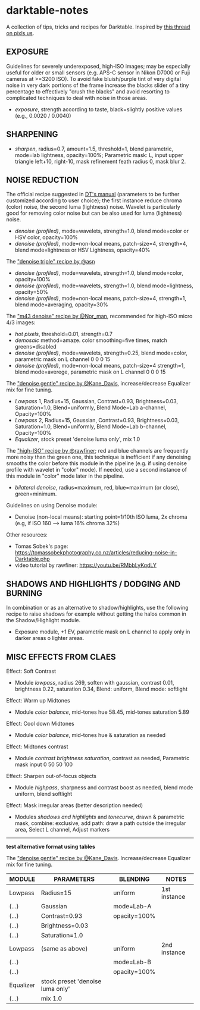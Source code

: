 # darktable-notes

A collection of tips, tricks and recipes for Darktable. Inspired by [this thread on pixls.us](https://discuss.pixls.us/t/darktable-tricks/7903).

## EXPOSURE

Guidelines for severely underexposed, high-ISO images; may be especially useful for older or small sensors (e.g. APS-C sensor in Nikon D7000 or Fuji cameras at >=3200 ISO). To avoid fake bluish/purple tint of very digital noise in very dark portions of the frame increase the blacks slider of a tiny percentage to effectively "crush the blacks" and avoid resorting to complicated techniques to deal with noise in those areas.

* _exposure_, strength according to taste, black=slightly positive values (e.g., 0.0020 / 0.0040)

## SHARPENING

* _sharpen_, radius=0.7, amount=1.5, threshold=1, blend parametric, mode=lab lightness, opacity=100%; Parametric mask: L, input upper triangle left+10, right-10, mask refinement feath radius 0, mask blur 2.

## NOISE REDUCTION

The official recipe suggested in [DT's manual](https://darktable.gitlab.io/doc/en/correction_group.html#denoise_profiled) (parameters to be further customized according to user choice); the first instance reduce chroma (color) noise, the second luma (lightness) noise. Wavelet is particularly good for removing color noise but can be also used for luma (lightness) noise.

* _denoise (profiled)_, mode=wavelets, strength=1.0, blend mode=color or HSV color, opacity=100%
* _denoise (profiled)_, mode=non-local means, patch-size=4, strength=4, blend mode=lightness or HSV Lightness, opacity=40%

The ["denoise triple" recipe by @asn](https://discuss.pixls.us/t/darktable-tricks/7903/6)

* _denoise (profiled)_, mode=wavelets, strength=1.0, blend mode=color, opacity=100%
* _denoise (profiled)_, mode=wavelets, strength=1.0, blend mode=lightness, opacity=50%
* _denoise (profiled)_, mode=non-local means, patch-size=4, strength=1, blend mode=averaging, opacity=30%

The ["m43 denoise" recipe by @Nor_man](https://discuss.pixls.us/t/darktable-tricks/7903/14), recommended for high-ISO micro 4/3 images:

* _hot pixels_, threshold=0.01, strength=0.7
* _demosaic_ method=amaze. color smoothing=five times, match greens=disabled
* _denoise (profiled)_, mode=wavelets, strength=0.25, blend mode=color, parametric mask on L channel 0 0 0 15
* _denoise (profiled)_, mode=non-local means, patch-size=4 strength=1, blend mode=averege, parametric mask on L channel 0 0 0 15

The ["denoise gentle" recipe by @Kane_Davis](https://discuss.pixls.us/t/darktable-tricks/7903/8), increase/decrease Equalizer mix for fine tuning.

* _Lowpass_ 1, Radius=15, Gaussian, Contrast=0.93, Brightness=0.03, Saturation=1.0, Blend=uniformly, Blend Mode=Lab a-channel, Opacity=100%
* _Lowpass_ 2, Radius=15, Gaussian, Contrast=0.93, Brightness=0.03, Saturation=1.0, Blend=uniformly, Blend Mode=Lab b-channel, Opacity=100%
* _Equalizer_, stock preset 'denoise luma only', mix 1.0

The ["high-ISO" recipe by @rawfiner](https://discuss.pixls.us/t/darktable-tricks/7903/7); red and blue channels are frequently more noisy than the green one, this technique is inefficient if any denoising smooths the color before this module in the pipeline (e.g. if using denoise profile with wavelet in "color" mode). If needed, use a second instance of this module in "color" mode later in the pipeline.

* _bilateral denoise_, radius=maximum, red, blue=maximum (or close), green=minimum.

Guidelines on using Denoise module:

* Denoise (non-local means): starting point=1/10th ISO luma, 2x chroma (e.g, if ISO 160 --> luma 16% chroma 32%)

Other resources:
 * Tomas Sobek's page: <https://tomassobekphotography.co.nz/articles/reducing-noise-in-Darktable.php>
 * video tutorial by rawfiner: <https://youtu.be/RMbbLyKqdLY>

## SHADOWS AND HIGHLIGHTS / DODGING AND BURNING

In combination or as an alternative to shadow/highlights, use the following recipe to raise shadows for example without getting the halos common in the Shadow/Highlight module.

* Exposure module, +1 EV, parametric mask on L channel to apply only in darker areas o lighter areas.

## MISC EFFECTS FROM CLAES

Effect: Soft Contrast

* Module _lowpass_, radius 269, soften with gaussian, contrast 0.01, brightness 0.22, saturation 0.34, Blend: uniform, Blend mode: softlight

Effect: Warm up Midtones

* Module _color balance_, mid-tones hue 58.45, mid-tones saturation 5.89

Effect: Cool down Midtones

* Module _color balance_, mid-tones hue & saturation as needed

Effect: Midtones contrast

* Module _contrast brightness saturation_, contrast as needed, Parametric mask input 0 50 50 100

Effect: Sharpen out-of-focus objects

* Module _highpass_, sharpness and contrast boost as needed, blend mode uniform, blend softlight

Effect: Mask irregular areas (better description needed)

* Modules _shadows and highlights_ and _tonecurve_, drawn & parametric mask, combine: exclusive, add path: draw a path outside the irregular area, Select L channel, Adjust markers
  
***

**test alternative format using tables**


The ["denoise gentle" recipe by @Kane_Davis](https://discuss.pixls.us/t/darktable-tricks/7903/8). Increase/decrease Equalizer mix for fine tuning.


MODULE | PARAMETERS                    | BLENDING     |NOTES
-------|-------------------------------|--------------|--------------
Lowpass| Radius=15                     | uniform      | 1st instance
(...)  | Gaussian                      | mode=Lab-A   |
(...)      | Contrast=0.93                 | opacity=100% |
(...)       | Brightness=0.03  ||
(...)       | Saturation=1.0   ||
Lowpass| (same as above)               | uniform      | 2nd instance
(...)       |                       | mode=Lab-B   |
(...)       |                  | opacity=100% |
Equalizer | stock preset 'denoise luma only'
(...)          | mix 1.0


